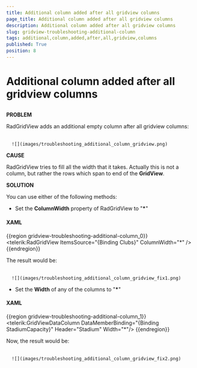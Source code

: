 ```yaml
---
title: Additional column added after all gridview columns
page_title: Additional column added after all gridview columns
description: Additional column added after all gridview columns
slug: gridview-troubleshooting-additional-column
tags: additional,column,added,after,all,gridview,columns
published: True
position: 8
---
```


# Additional column added after all gridview columns



## 

__PROBLEM__

RadGridView adds an additional empty column after all gridview columns:




         
      ![](images/troubleshooting_additional_column_gridview.png)



__CAUSE__

RadGridView tries to fill all the width that it takes. Actually this is not a column, but rather the rows which span to end of the __GridView__.



__SOLUTION__

You can use either of the following methods: 

* Set the __ColumnWidth__ property of RadGridView to "__*__"

#### __XAML__

{{region gridview-troubleshooting-additional-column_0}}
	<telerik:RadGridView ItemsSource="{Binding Clubs}" ColumnWidth="*" />
	{{endregion}}



The result would be:




         
      ![](images/troubleshooting_additional_column_gridview_fix1.png)



* Set the __Width__ of any of the columns to "__*__"

#### __XAML__

{{region gridview-troubleshooting-additional-column_1}}
	<telerik:GridViewDataColumn DataMemberBinding="{Binding StadiumCapacity}" 
	                            Header="Stadium" 
	                            Width="*"/>
	{{endregion}}



Now, the result would be:




         
      ![](images/troubleshooting_additional_column_gridview_fix2.png)


